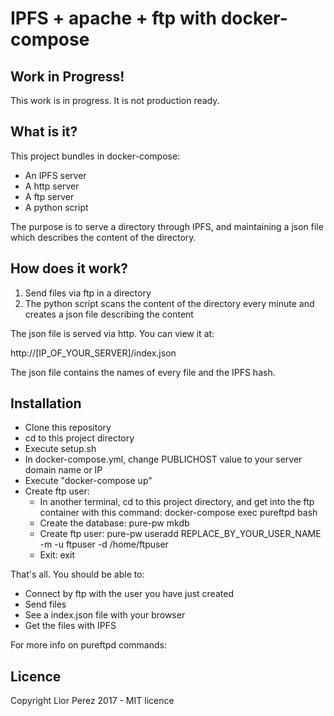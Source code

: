 # IPFS + apache + ftp with docker-compose

## Work in Progress!

This work is in progress. It is not production ready.

## What is it?

This project bundles in docker-compose:

* An IPFS server
* A http server
* A ftp server
* A python script

The purpose is to serve a directory through IPFS, and maintaining a json file which describes the content of the directory.

## How does it work?

1. Send files via ftp in a directory
2. The python script scans the content of the directory every minute and creates a json file describing the content

The json file is served via http. You can view it at:

http://[IP_OF_YOUR_SERVER]/index.json

The json file contains the names of every file and the IPFS hash.

## Installation 

* Clone this repository
* cd to this project directory
* Execute setup.sh
* In docker-compose.yml, change PUBLICHOST value to your server domain name or IP
* Execute "docker-compose up"
* Create ftp user:
  * In another terminal, cd to this project directory, and get into the ftp container with this command: docker-compose exec pureftpd bash
  * Create the database: pure-pw mkdb
  * Create ftp user: pure-pw useradd REPLACE_BY_YOUR_USER_NAME -m -u ftpuser -d /home/ftpuser
  * Exit: exit

That's all. You should be able to:

* Connect by ftp with the user you have just created
* Send files
* See a index.json file with your browser
* Get the files with IPFS

For more info on pureftpd commands:



## Licence

Copyright Lior Perez 2017 - MIT licence